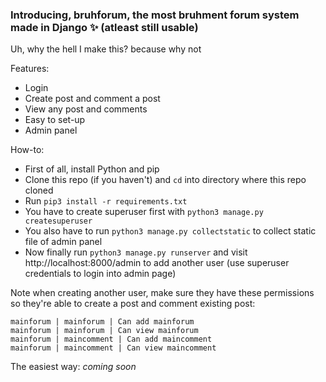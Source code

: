### Introducing, bruhforum, the most bruhment forum system made in Django ✨ (atleast still usable)

Uh, why the hell I make this? because why not

Features:
- Login
- Create post and comment a post
- View any post and comments
- Easy to set-up
- Admin panel

How-to:
- First of all, install Python and pip
- Clone this repo (if you haven't) and `cd` into directory where this repo cloned
- Run `pip3 install -r requirements.txt`
- You have to create superuser first with `python3 manage.py createsuperuser`
- You also have to run `python3 manage.py collectstatic` to collect static file of admin panel
- Now finally run `python3 manage.py runserver` and visit http://localhost:8000/admin to add another user (use superuser credentials to login into admin page)

Note when creating another user, make sure they have these permissions so they're able to create a post and comment existing post:
```
mainforum | mainforum | Can add mainforum
mainforum | mainforum | Can view mainforum
mainforum | maincomment | Can add maincomment
mainforum | maincomment | Can view maincomment
```

The easiest way: _coming soon_